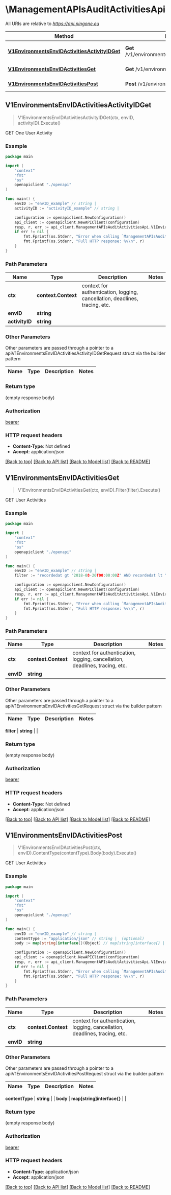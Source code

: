 # \ManagementAPIsAuditActivitiesApi

All URIs are relative to *https://api.pingone.eu*

Method | HTTP request | Description
------------- | ------------- | -------------
[**V1EnvironmentsEnvIDActivitiesActivityIDGet**](ManagementAPIsAuditActivitiesApi.md#V1EnvironmentsEnvIDActivitiesActivityIDGet) | **Get** /v1/environments/{envID}/activities/{activityID} | GET One User Activity
[**V1EnvironmentsEnvIDActivitiesGet**](ManagementAPIsAuditActivitiesApi.md#V1EnvironmentsEnvIDActivitiesGet) | **Get** /v1/environments/{envID}/activities | GET User Activities
[**V1EnvironmentsEnvIDActivitiesPost**](ManagementAPIsAuditActivitiesApi.md#V1EnvironmentsEnvIDActivitiesPost) | **Post** /v1/environments/{envID}/activities | GET User Activities



## V1EnvironmentsEnvIDActivitiesActivityIDGet

> V1EnvironmentsEnvIDActivitiesActivityIDGet(ctx, envID, activityID).Execute()

GET One User Activity



### Example

```go
package main

import (
    "context"
    "fmt"
    "os"
    openapiclient "./openapi"
)

func main() {
    envID := "envID_example" // string | 
    activityID := "activityID_example" // string | 

    configuration := openapiclient.NewConfiguration()
    api_client := openapiclient.NewAPIClient(configuration)
    resp, r, err := api_client.ManagementAPIsAuditActivitiesApi.V1EnvironmentsEnvIDActivitiesActivityIDGet(context.Background(), envID, activityID).Execute()
    if err != nil {
        fmt.Fprintf(os.Stderr, "Error when calling `ManagementAPIsAuditActivitiesApi.V1EnvironmentsEnvIDActivitiesActivityIDGet``: %v\n", err)
        fmt.Fprintf(os.Stderr, "Full HTTP response: %v\n", r)
    }
}
```

### Path Parameters


Name | Type | Description  | Notes
------------- | ------------- | ------------- | -------------
**ctx** | **context.Context** | context for authentication, logging, cancellation, deadlines, tracing, etc.
**envID** | **string** |  | 
**activityID** | **string** |  | 

### Other Parameters

Other parameters are passed through a pointer to a apiV1EnvironmentsEnvIDActivitiesActivityIDGetRequest struct via the builder pattern


Name | Type | Description  | Notes
------------- | ------------- | ------------- | -------------



### Return type

 (empty response body)

### Authorization

[bearer](../README.md#bearer)

### HTTP request headers

- **Content-Type**: Not defined
- **Accept**: application/json

[[Back to top]](#) [[Back to API list]](../README.md#documentation-for-api-endpoints)
[[Back to Model list]](../README.md#documentation-for-models)
[[Back to README]](../README.md)


## V1EnvironmentsEnvIDActivitiesGet

> V1EnvironmentsEnvIDActivitiesGet(ctx, envID).Filter(filter).Execute()

GET User Activities



### Example

```go
package main

import (
    "context"
    "fmt"
    "os"
    openapiclient "./openapi"
)

func main() {
    envID := "envID_example" // string | 
    filter := "recordedat gt "2018-08-20T00:00:00Z" AND recordedat lt "2018-08-22T23:59:00Z"" // string |  (optional)

    configuration := openapiclient.NewConfiguration()
    api_client := openapiclient.NewAPIClient(configuration)
    resp, r, err := api_client.ManagementAPIsAuditActivitiesApi.V1EnvironmentsEnvIDActivitiesGet(context.Background(), envID).Filter(filter).Execute()
    if err != nil {
        fmt.Fprintf(os.Stderr, "Error when calling `ManagementAPIsAuditActivitiesApi.V1EnvironmentsEnvIDActivitiesGet``: %v\n", err)
        fmt.Fprintf(os.Stderr, "Full HTTP response: %v\n", r)
    }
}
```

### Path Parameters


Name | Type | Description  | Notes
------------- | ------------- | ------------- | -------------
**ctx** | **context.Context** | context for authentication, logging, cancellation, deadlines, tracing, etc.
**envID** | **string** |  | 

### Other Parameters

Other parameters are passed through a pointer to a apiV1EnvironmentsEnvIDActivitiesGetRequest struct via the builder pattern


Name | Type | Description  | Notes
------------- | ------------- | ------------- | -------------

 **filter** | **string** |  | 

### Return type

 (empty response body)

### Authorization

[bearer](../README.md#bearer)

### HTTP request headers

- **Content-Type**: Not defined
- **Accept**: application/json

[[Back to top]](#) [[Back to API list]](../README.md#documentation-for-api-endpoints)
[[Back to Model list]](../README.md#documentation-for-models)
[[Back to README]](../README.md)


## V1EnvironmentsEnvIDActivitiesPost

> V1EnvironmentsEnvIDActivitiesPost(ctx, envID).ContentType(contentType).Body(body).Execute()

GET User Activities



### Example

```go
package main

import (
    "context"
    "fmt"
    "os"
    openapiclient "./openapi"
)

func main() {
    envID := "envID_example" // string | 
    contentType := "application/json" // string |  (optional)
    body := map[string]interface{}(Object) // map[string]interface{} |  (optional)

    configuration := openapiclient.NewConfiguration()
    api_client := openapiclient.NewAPIClient(configuration)
    resp, r, err := api_client.ManagementAPIsAuditActivitiesApi.V1EnvironmentsEnvIDActivitiesPost(context.Background(), envID).ContentType(contentType).Body(body).Execute()
    if err != nil {
        fmt.Fprintf(os.Stderr, "Error when calling `ManagementAPIsAuditActivitiesApi.V1EnvironmentsEnvIDActivitiesPost``: %v\n", err)
        fmt.Fprintf(os.Stderr, "Full HTTP response: %v\n", r)
    }
}
```

### Path Parameters


Name | Type | Description  | Notes
------------- | ------------- | ------------- | -------------
**ctx** | **context.Context** | context for authentication, logging, cancellation, deadlines, tracing, etc.
**envID** | **string** |  | 

### Other Parameters

Other parameters are passed through a pointer to a apiV1EnvironmentsEnvIDActivitiesPostRequest struct via the builder pattern


Name | Type | Description  | Notes
------------- | ------------- | ------------- | -------------

 **contentType** | **string** |  | 
 **body** | **map[string]interface{}** |  | 

### Return type

 (empty response body)

### Authorization

[bearer](../README.md#bearer)

### HTTP request headers

- **Content-Type**: application/json
- **Accept**: application/json

[[Back to top]](#) [[Back to API list]](../README.md#documentation-for-api-endpoints)
[[Back to Model list]](../README.md#documentation-for-models)
[[Back to README]](../README.md)

